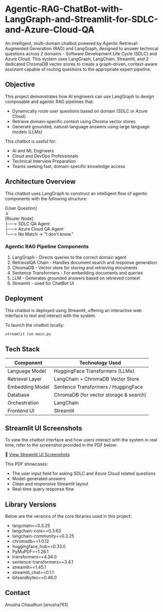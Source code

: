 # Agentic-RAG-ChatBot-with-LangGraph-and-Streamlit-for-SDLC-and-Azure-Cloud-QA

An intelligent, multi-domain chatbot powered by Agentic Retrieval-Augmented Generation (RAG) and LangGraph, designed to answer technical questions across 2 domains - Software Development Life Cycle (SDLC) and Azure Cloud. This system uses LangGraph, LangChain, Streamlit, and 2 dedicated ChromaDB vector stores to create a graph-driven, context-aware assistant capable of routing questions to the appropriate expert pipeline.

## Objective

This project demonstrates how AI engineers can use LangGraph to design composable and agentic RAG pipelines that:

- Dynamically route user questions based on domain (SDLC or Azure Cloud)
- Retrieve domain-specific context using Chroma vector stores
- Generate grounded, natural-language answers using large language models (LLMs)

This chatbot is useful for:

- AI and ML Engineers  
- Cloud and DevOps Professionals  
- Technical Interview Preparation  
- Teams seeking fast, domain-specific knowledge access

## Architecture Overview

This chatbot uses LangGraph to construct an intelligent flow of agentic components with the following structure:

[User Question]  
    ↓  
[Router Node]  
 ├──> SDLC QA Agent  
 ├──> Azure Cloud QA Agent  
 └──> No Match → "I don't know."

### Agentic RAG Pipeline Components

1. LangGraph - Directs queries to the correct domain agent
2. RetrievalQA Chain - Handles document search and response generation
3. ChromaDB - Vector store for storing and retrieving documents
4. Sentence Transformers - For embedding documents and queries
5. LLM - Generates grounded answers based on retrieved context
6. Streamlit - used for ChatBot UI

## Deployment

This chatbot is deployed using Streamlit, offering an interactive web interface to test and interact with the system.

To launch the chatbot locally:

```bash
streamlit run main.py
```

## Tech Stack

| Component         | Technology Used                          |
|------------------|------------------------------------------|
| Language Model    | HuggingFace Transformers (LLMs)         |
| Retrieval Layer   | LangChain + ChromaDB Vector Store       |
| Embedding Model   | Sentence Transformers / HuggingFace     |
| Database          | ChromaDB (for vector storage & search)  |
| Orchestration     | LangChain                               |
| Frontend UI       | Streamlit                               |

## Streamlit UI Screenshots

To view the chatbot interface and how users interact with the system in real time, refer to the screenshot provided in the PDF below:

📄 [View Streamlit UI Screenshots](./outputScreenshots.pdf)

This PDF showcases:

- The user input field for asking SDLC and Azure Cloud related questions
- Model-generated answers
- Clean and responsive Streamlit layout
- Real-time query response flow
  

## Library Versions

Below are the versions of the core libraries used in this project:

- langchain==0.3.25
- langchain-core==0.3.63
- langchain-community==0.3.25
- chromadb==1.0.12
- huggingface_hub==0.33.0
- PyMuPDF==1.26.1
- transformers==4.34.0
- sentence-transformers==3.4.1
- streamlit==1.45.1
- streamlit_chat==0.1.1
- bitsandbytes==0.46.0


## Contact
Anusha Chaudhuri [anusha761]

